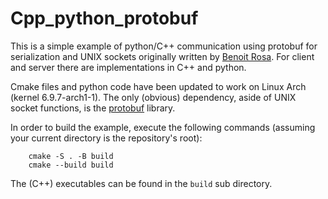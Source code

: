 # Cpp_python_protobuf
This is a simple example of python/C++ communication using 
protobuf for serialization and UNIX sockets originally written by 
[Benoit Rosa](https://github.com/benoitrosa/Cpp_python_protobuf/). 
For client and server there are implementations in C++ and python. 

Cmake files and python code have been updated to work on Linux 
Arch (kernel 6.9.7-arch1-1). The only (obvious) dependency, aside 
of UNIX socket functions, is the [protobuf](https://protobuf.dev/) 
library.

In order to build the example, execute the following commands
(assuming your current directory is the repository's root):
```
    cmake -S . -B build 
    cmake --build build
```
The (C++) executables can be found in the `build` sub directory.
